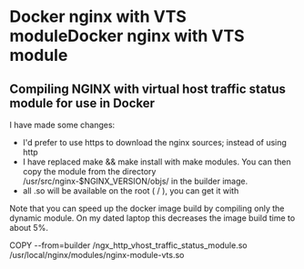 # Docker nginx with VTS moduleDocker nginx with VTS module
## Compiling NGINX with virtual host traffic status module for use in Docker

I have made some changes:
- I'd prefer to use https to download the nginx sources; instead of using http
-  I have replaced make && make install with make modules. You can then copy the module from the directory /usr/src/nginx-$NGINX_VERSION/objs/ in the builder image.
- all .so will be available on the root ( / ), you can get it with

Note that you can speed up the docker image build by compiling only the dynamic module.
On my dated laptop this decreases the image build time to about 5%.

COPY --from=builder /ngx_http_vhost_traffic_status_module.so /usr/local/nginx/modules/nginx-module-vts.so

